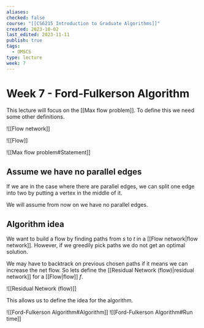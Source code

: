 ```yaml
---
aliases: 
checked: false
course: "[[CS6215 Introduction to Graduate Algorithms]]"
created: 2023-10-02
last_edited: 2023-11-11
publish: true
tags:
  - OMSCS
type: lecture
week: 7
---
```

# Week 7 - Ford-Fulkerson Algorithm

This lecture will focus on the [[Max flow problem]]. To define this we need some other definitions.

![[Flow network]]

![[Flow]]

![[Max flow problem#Statement]]

## Assume we have no parallel edges

If we are in the case where there are parallel edges, we can split one edge into two by putting a vertex in the middle of it.

We will assume from now on we have no parallel edges.

## Algorithm idea

We want to build a flow by finding paths from $s$ to $t$ in a [[Flow network|flow network]]. However, if we greedily pick paths we do not get an optimal solution.

We may have to backtrack on previous chosen paths if it means we can increase the net flow. So lets define the [[Residual Network (flow)|residual network]] for a [[Flow|flow]] $f$.

![[Residual Network (flow)]]

This allows us to define the idea for the algorithm.

![[Ford-Fulkerson Algorithm#Algorithm]]
![[Ford-Fulkerson Algorithm#Run time]]
